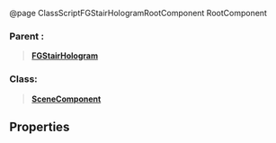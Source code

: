 @page ClassScriptFGStairHologramRootComponent RootComponent
### Parent :
<b><a href="_class_script_f_g_stair_hologram.html"><blockquote>FGStairHologram</blockquote></a></b>
### Class:
<b><a href="_class_script_scene_component.html"><blockquote>SceneComponent</blockquote></a></b>
## Properties
